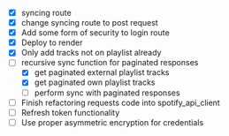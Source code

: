 - [x] syncing route
- [x] change syncing route to post request
- [x] Add some form of security to login route
- [x] Deploy to render
- [x] Only add tracks not on playlist already
- [ ] recursive sync function for paginated responses
    - [x] get paginated external playlist tracks
    - [x] get paginated own playlist tracks
    - [ ] perform sync with paginated responses
- [ ] Finish refactoring requests code into spotify_api_client
- [ ] Refresh token functionality
- [ ] Use proper asymmetric encryption for credentials